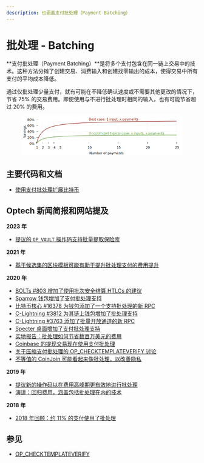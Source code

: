 ```yaml
---
description: 也涵盖支付批处理（Payment Batching）
---
```


# 批处理 - Batching

**支付批处理（Payment Batching）**是将多个支付包含在同一链上交易中的技术。这种方法分摊了创建交易、消费输入和创建找零输出的成本，使得交易中所有支付的平均成本降低。

通过仅批处理少量支付，就有可能在不降低确认速度或不需要其他更改的情况下，节省 75% 的交易费用。即使使用与不进行批处理时相同的输入，也有可能节省超过 20% 的费用。

<figure><img src="../.gitbook/assets/image (3).png" alt=""><figcaption></figcaption></figure>

## 主要代码和文档

* [使用支付批处理扩展比特币](https://bitcoinops.org/en/payment-batching/)

## Optech 新闻简报和网站提及

**2023 年**

* [提议的 `OP_VAULT` 操作码支持批量提取保险库](https://bitcoinops.org/en/newsletters/2023/01/18/#proposal-for-new-vault-specific-opcodes)

**2021 年**

* [基于候选集的区块模板可能有助于提升批处理支付的费用提升](https://bitcoinops.org/en/newsletters/2021/06/02/#candidate-set-based-csb-block-template-construction)

**2020 年**

* [BOLTs #803 增加了使用批次安全结算 HTLCs 的建议](https://bitcoinops.org/en/newsletters/2020/12/16/#bolts-803)
* [Sparrow 钱包增加了支付批处理支持](https://bitcoinops.org/en/newsletters/2020/11/18/#sparrow-wallet-adds-payment-batching-and-payjoin)
* [比特币核心 #16378 为钱包添加了一个支持批处理的新 RPC](https://bitcoinops.org/en/newsletters/2020/09/23/#bitcoin-core-16378)
* [C-Lightning #3812 为其链上钱包增加了批处理支持](https://bitcoinops.org/en/newsletters/2020/09/16/#c-lightning-3812)
* [C-Lightning #3763 添加了批量开放通道的新 RPC](https://bitcoinops.org/en/newsletters/2020/09/16/#c-lightning-3763)
* [Specter 桌面增加了支付批处理支持](https://bitcoinops.org/en/newsletters/2020/08/19/#specter-desktop-adds-batching)
* [实地报告：批处理如何节省数百万美元的费用](https://bitcoinops.org/en/veriphi-segwit-batching/)
* [Coinbase 的提现交易现在使用支付批处理](https://bitcoinops.org/en/newsletters/2020/03/18/#coinbase-withdrawal-transactions-now-using-batching)
* [关于压缩支付批处理的 OP\_CHECKTEMPLATEVERIFY 讨论](https://bitcoinops.org/en/newsletters/2020/02/12/#op-checktemplateverify-ctv-workshop)
* [不等值的 CoinJoin 可能看起来像批处理，以改善隐私](https://bitcoinops.org/en/newsletters/2020/01/08/#coinjoins-without-equal-value-inputs-or-outputs)

**2019 年**

* [提议新的操作码以在费用高峰期更有效地进行批处理](https://bitcoinops.org/en/newsletters/2019/05/29/#proposed-transaction-output-commitments)
* [演讲：回归费用，涵盖包括批处理在内的技术](https://bitcoinops.org/en/newsletters/2019/05/29/#presentation-a-return-to-fees)

**2018 年**

* [2018 年回顾：约 11% 的支付使用了批处理](https://bitcoinops.org/en/newsletters/2018/12/28/#batched-payments)

## 参见

* [OP\_CHECKTEMPLATEVERIFY](https://bitcoinops.org/en/topics/op\_checktemplateverify/)

